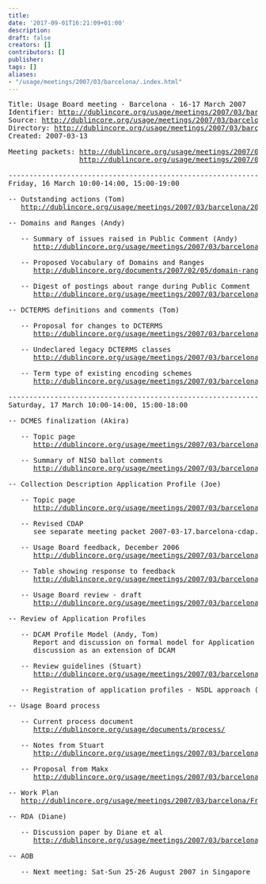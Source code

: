 ```yaml
---
title: 
date: '2017-09-01T16:21:09+01:00'
description: 
draft: false
creators: []
contributors: []
publisher: 
tags: []
aliases:
- "/usage/meetings/2007/03/barcelona/.index.html"
---
```


<pre>
Title: Usage Board meeting - Barcelona - 16-17 March 2007
Identifier: <a href="http://dublincore.org/usage/meetings/2007/03/barcelona/html/index.html">http://dublincore.org/usage/meetings/2007/03/barcelona/html/index.html</a>
Source: <a href="http://dublincore.org/usage/meetings/2007/03/barcelona/index.txt">http://dublincore.org/usage/meetings/2007/03/barcelona/index.txt</a>
Directory: <a href="http://dublincore.org/usage/meetings/2007/03/barcelona/">http://dublincore.org/usage/meetings/2007/03/barcelona/</a>
Created: 2007-03-13

Meeting packets: <a href="http://dublincore.org/usage/meetings/2007/03/barcelona/2007-03-16.ub-agenda-barcelona.pdf">http://dublincore.org/usage/meetings/2007/03/barcelona/2007-03-16.ub-agenda-barcelona.pdf</a>
                 <a href="http://dublincore.org/usage/meetings/2007/03/barcelona/2007-03-17.barcelona-cdap.pdf">http://dublincore.org/usage/meetings/2007/03/barcelona/2007-03-17.barcelona-cdap.pdf</a>

----------------------------------------------------------------------
Friday, 16 March 10:00-14:00, 15:00-19:00

-- Outstanding actions (Tom)
   <a href="http://dublincore.org/usage/meetings/2007/03/barcelona/2007-03-12.outstanding-actions.txt">http://dublincore.org/usage/meetings/2007/03/barcelona/2007-03-12.outstanding-actions.txt</a>

-- Domains and Ranges (Andy)

   -- Summary of issues raised in Public Comment (Andy)
      <a href="http://dublincore.org/usage/meetings/2007/03/barcelona/domain-range-comments.txt">http://dublincore.org/usage/meetings/2007/03/barcelona/domain-range-comments.txt</a>

   -- Proposed Vocabulary of Domains and Ranges
      <a href="http://dublincore.org/documents/2007/02/05/domain-range/">http://dublincore.org/documents/2007/02/05/domain-range/</a> 

   -- Digest of postings about range during Public Comment
      <a href="http://dublincore.org/usage/meetings/2007/03/barcelona/2007-02-26.ranges-digest.txt">http://dublincore.org/usage/meetings/2007/03/barcelona/2007-02-26.ranges-digest.txt</a>

-- DCTERMS definitions and comments (Tom)

   -- Proposal for changes to DCTERMS
      <a href="http://dublincore.org/usage/meetings/2007/03/barcelona/DCTermsChanges.pdf">http://dublincore.org/usage/meetings/2007/03/barcelona/DCTermsChanges.pdf</a>

   -- Undeclared legacy DCTERMS classes
      <a href="http://dublincore.org/usage/meetings/2007/03/barcelona/SubjectScheme.txt">http://dublincore.org/usage/meetings/2007/03/barcelona/SubjectScheme.txt</a>

   -- Term type of existing encoding schemes
      <a href="http://dublincore.org/usage/meetings/2007/03/barcelona/Encoding-schemes.txt">http://dublincore.org/usage/meetings/2007/03/barcelona/Encoding-schemes.txt</a>

----------------------------------------------------------------------
Saturday, 17 March 10:00-14:00, 15:00-18:00

-- DCMES finalization (Akira)
 
   -- Topic page
      <a href="http://dublincore.org/usage/meetings/2007/03/barcelona/Topic-nisoballot.txt">http://dublincore.org/usage/meetings/2007/03/barcelona/Topic-nisoballot.txt</a>

   -- Summary of NISO ballot comments
      <a href="http://dublincore.org/usage/meetings/2007/03/barcelona/Z39-85_Ballot_comment_responses.pdf">http://dublincore.org/usage/meetings/2007/03/barcelona/Z39-85_Ballot_comment_responses.pdf</a>

-- Collection Description Application Profile (Joe)

   -- Topic page
      <a href="http://dublincore.org/usage/meetings/2007/03/barcelona/Topic-cdap.txt">http://dublincore.org/usage/meetings/2007/03/barcelona/Topic-cdap.txt</a>

   -- Revised CDAP
      see separate meeting packet 2007-03-17.barcelona-cdap.pdf

   -- Usage Board feedback, December 2006
      <a href="http://dublincore.org/usage/meetings/2007/03/barcelona/CdapFeedback.pdf">http://dublincore.org/usage/meetings/2007/03/barcelona/CdapFeedback.pdf</a>

   -- Table showing response to feedback
      <a href="http://dublincore.org/usage/meetings/2007/03/barcelona/ComparisonRubric.pdf">http://dublincore.org/usage/meetings/2007/03/barcelona/ComparisonRubric.pdf</a>

   -- Usage Board review - draft
      <a href="http://dublincore.org/usage/meetings/2007/03/barcelona/CdapReview.pdf">http://dublincore.org/usage/meetings/2007/03/barcelona/CdapReview.pdf</a>

-- Review of Application Profiles

   -- DCAM Profile Model (Andy, Tom) 
      Report and discussion on formal model for Application Profiles under 
      discussion as an extension of DCAM

   -- Review guidelines (Stuart)
      <a href="http://dublincore.org/usage/meetings/2007/03/barcelona/ProfileReviewCriteria.pdf">http://dublincore.org/usage/meetings/2007/03/barcelona/ProfileReviewCriteria.pdf</a>

   -- Registration of application profiles - NSDL approach (Diane)

-- Usage Board process

   -- Current process document
      <a href="http://dublincore.org/usage/documents/process/">http://dublincore.org/usage/documents/process/</a>

   -- Notes from Stuart
      <a href="http://dublincore.org/usage/meetings/2007/03/barcelona/Process_Doc_Revisions.txt">http://dublincore.org/usage/meetings/2007/03/barcelona/Process_Doc_Revisions.txt</a>

   -- Proposal from Makx
      <a href="http://dublincore.org/usage/meetings/2007/03/barcelona/2007-02-14.dcdir-process-makx.txt">http://dublincore.org/usage/meetings/2007/03/barcelona/2007-02-14.dcdir-process-makx.txt</a>

-- Work Plan
   <a href="http://dublincore.org/usage/meetings/2007/03/barcelona/FrontPage.pdf">http://dublincore.org/usage/meetings/2007/03/barcelona/FrontPage.pdf</a>

-- RDA (Diane)

   -- Discussion paper by Diane et al
      <a href="http://dublincore.org/usage/meetings/2007/03/barcelona/Framework_20070311.pdf">http://dublincore.org/usage/meetings/2007/03/barcelona/Framework_20070311.pdf</a>

-- AOB
   
   -- Next meeting: Sat-Sun 25-26 August 2007 in Singapore

</pre>
